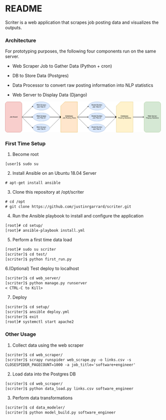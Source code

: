 # README

Scriter is a web application that scrapes job posting data and visualizes
the outputs.


### Architecture

For prototyping purposes, the following four components run on the
same server.

* Web Scraper Job to Gather Data (Python + cron)

* DB to Store Data (Postgres)

* Data Processor to convert raw posting information into NLP statistics

* Web Server to Display Data (Django)

![Visual of Architecture](scriter_overview.png)

### First Time Setup

1. Become root

```
[user]$ sudo su
```

2. Install Ansible on an Ubuntu 18.04 Server

```
# apt-get install ansible
```

3. Clone this repository at /opt/scriter

```
# cd /opt
# git clone https://github.com/justinrgarrard/scriter.git
```

4. Run the Ansible playbook to install and configure the application

```
[root]# cd setup/
[root]# ansible-playbook install.yml
```

5. Perform a first time data load
```
[root]# sudo su scriter
[scriter]$ cd test/
[scriter]$ python first_run.py
```

6.(Optional) Test deploy to localhost
```
[scriter]$ cd web_server/
[scriter]$ python manage.py runserver
< CTRL-C to Kill>
```

7. Deploy
```
[scriter]$ cd setup/
[scriter]$ ansible deploy.yml
[scriter]$ exit
[root]# systemctl start apache2
```

### Other Usage

1. Collect data using the web scraper

```
[scriter]$ cd web_scraper/
[scriter]$ scrapy runspider web_scrape.py -o links.csv -s CLOSESPIDER_PAGECOUNT=1000 -a job_title='software+engineer'
```

2. Load data into the Postgres DB

```
[scriter]$ cd web_scraper/
[scriter]$ python data_load.py links.csv software_engineer
```

3. Perform data transformations

```
[scriter]$ cd data_modeler/
[scriter]$ python model_build.py software_engineer
```

